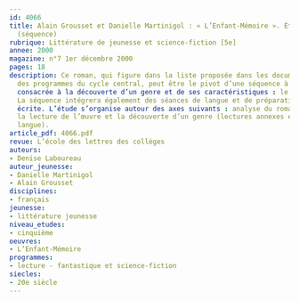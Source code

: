 ```yaml
---
id: 4066
title: Alain Grousset et Danielle Martinigol : « L’Enfant-Mémoire ». Étude intégrale
  (séquence)
rubrique: Littérature de jeunesse et science-fiction [5e]
annee: 2000
magazine: n°7 1er décembre 2000
pages: 18
description: Ce roman, qui figure dans la liste proposée dans les documents d’accompagnement
  des programmes du cycle central, peut être le pivot d’une séquence à dominante lecture,
  consacrée à la découverte d’un genre et de ses caractéristiques : le récit de science-fiction.
  La séquence intégrera également des séances de langue et de préparation à l’expression
  écrite. L’étude s’organise autour des axes suivants : analyse du roman, pistes pour
  la lecture de l’œuvre et la découverte d’un genre (lectures annexes et séances de
  langue).
article_pdf: 4066.pdf
revue: L’école des lettres des collèges
auteurs:
- Denise Laboureau
auteur_jeunesse:
- Danielle Martinigol
- Alain Grousset
disciplines:
- français
jeunesse:
- littérature jeunesse
niveau_etudes:
- cinquième
oeuvres:
- L’Enfant-Mémoire
programmes:
- lecture - fantastique et science-fiction
siecles:
- 20e siècle
---
```

